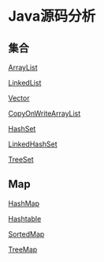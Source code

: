 # Java源码分析

## 集合

[ArrayList]()

[LinkedList]()

[Vector]()

[CopyOnWriteArrayList]()

[HashSet]()

[LinkedHashSet]()

[TreeSet]()

## Map

[HashMap]()

[Hashtable]()

[SortedMap]()

[TreeMap]()